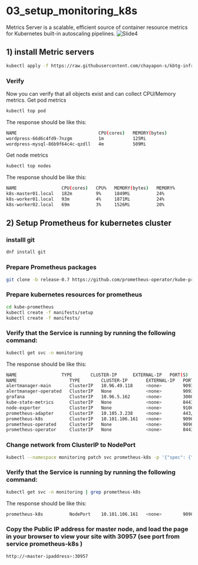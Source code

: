 # 03_setup_monitoring_k8s
Metrics Server is a scalable, efficient source of container resource metrics for Kubernetes built-in autoscaling pipelines.
![Slide4](https://github.com/chayapon-s/kbtg-infra-kampus-bootcamp2024/assets/49383429/9c0b5b49-3de9-407d-a349-3f0a233372fe)


## 1) install Metric servers
```sh
kubectl apply -f https://raw.githubusercontent.com/chayapon-s/kbtg-infra-kampus-bootcamp2024/main/instruction_day1/yaml/metric-server-k8s.yml
```

### Verify
Now you can verify that all objects exist and can collect CPU/Memory metrics.
Get pod metrics
```sh
kubectl top pod
```

The response should be like this:
```sh
NAME                               CPU(cores)   MEMORY(bytes)
wordpress-66d6c4fd9-7nzgm          1m           125Mi
wordpress-mysql-86b9f64c4c-qzdll   4m           509Mi
```
Get node metrics
```sh
kubectl top nodes
```

The response should be like this:
```sh
NAME                 CPU(cores)   CPU%   MEMORY(bytes)   MEMORY%
k8s-master01.local   182m         9%     1849Mi          24%
k8s-worker01.local   93m          4%     1871Mi          24%
k8s-worker02.local   69m          3%     1526Mi          20%
```

## 2) Setup Prometheus for kubernetes cluster
### installl git
```sh
dnf install git
```

### Prepare Prometheus packages
```sh
git clone -b release-0.7 https://github.com/prometheus-operator/kube-prometheus.git
```

### Prepare kubernetes resources for prometheus
```sh
cd kube-prometheus
kubectl create -f manifests/setup
kubectl create -f manifests/
```
### Verify that the Service is running by running the following command:
```sh
kubectl get svc -n monitoring
```
The response should be like this:
```sh
NAME                 TYPE       CLUSTER-IP      EXTERNAL-IP   PORT(S)          AGE
NAME                    TYPE        CLUSTER-IP       EXTERNAL-IP   PORT(S)                      AGE
alertmanager-main       ClusterIP   10.96.49.118     <none>        9093/TCP                     22s
alertmanager-operated   ClusterIP   None             <none>        9093/TCP,9094/TCP,9094/UDP   23s
grafana                 ClusterIP   10.96.5.162      <none>        3000/TCP                     19s
kube-state-metrics      ClusterIP   None             <none>        8443/TCP,9443/TCP            18s
node-exporter           ClusterIP   None             <none>        9100/TCP                     17s
prometheus-adapter      ClusterIP   10.105.3.238     <none>        443/TCP                      17s
prometheus-k8s          ClusterIP   10.101.106.161   <none>        9090/TCP                     15s
prometheus-operated     ClusterIP   None             <none>        9090/TCP                     16s
prometheus-operator     ClusterIP   None             <none>        8443/TCP                     28s
```
### Change network from ClusterIP to NodePort
```sh
kubectl --namespace monitoring patch svc prometheus-k8s -p '{"spec": {"type": "NodePort"}}'
```
### Verify that the Service is running by running the following command:
```sh
kubectl get svc -n monitoring | grep prometheus-k8s
```
The response should be like this:
```sh
prometheus-k8s          NodePort    10.101.106.161   <none>        9090:30957/TCP               6m3s
```

### Copy the Public IP address for master node, and load the page in your browser to view your site with 30957 (see port from service prometheus-k8s )
```sh
http://<master-ipaddress>:30957
```